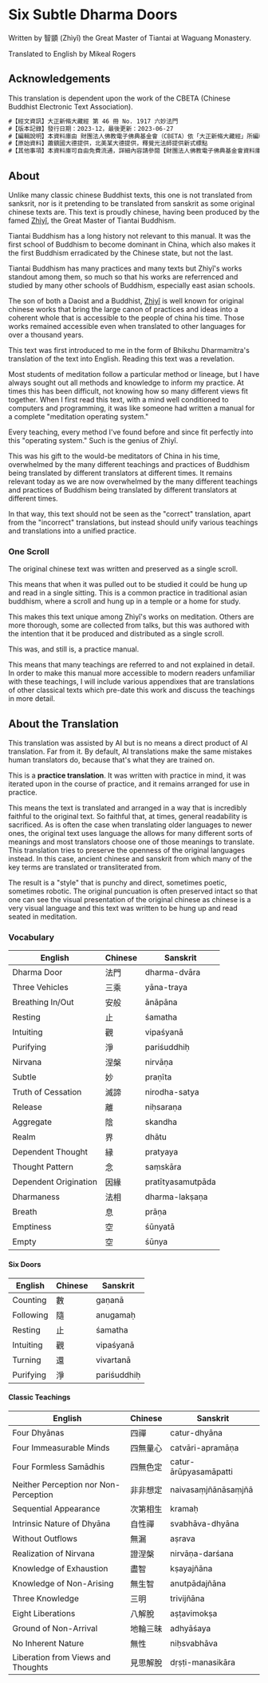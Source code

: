 # Six Subtle Dharma Doors

Written by 智顗 (Zhìyǐ) the Great Master of Tiantai at Waguang Monastery.

Translated to English by Mikeal Rogers

## Acknowledgements

This translation is dependent upon the work of the CBETA (Chinese Buddhist Electronic Text Association).

```txt
#【經文資訊】大正新脩大藏經 第 46 冊 No. 1917 六妙法門
#【版本記錄】發行日期：2023-12，最後更新：2023-06-27
#【編輯說明】本資料庫由 財團法人佛教電子佛典基金會（CBETA）依「大正新脩大藏經」所編輯
#【原始資料】蕭鎮國大德提供，北美某大德提供，釋覺光法師提供新式標點
#【其他事項】本資料庫可自由免費流通，詳細內容請參閱【財團法人佛教電子佛典基金會資料庫版權宣告】
```

## About

Unlike many classic chinese Buddhist texts, this one is not translated from sanksrit, nor is it pretending to be translated from sanskrit as some original chinese texts are. This text is proudly chinese, having been produced by the famed [Zhìyǐ](https://en.wikipedia.org/wiki/Zhiyi), the Great Master of Tiantai Buddhism.

Tiantai Buddhism has a long history not relevant to this manual. It was the first school of Buddhism to become dominant in China, which also makes it the first Buddhism erradicated by the Chinese state, but not the last.

Tiantai Buddhism has many practices and many texts but Zhìyǐ's works standout among them, so much so that his works are referrenced and studied by many other schools of Buddhism, especially east asian schools.

The son of both a Daoist and a Buddhist, [Zhìyǐ](https://en.wikipedia.org/wiki/Zhiyi) is well known for original chinese works that bring the large canon of practices and ideas into a coherent whole that is accessible to the people of china his time. Those works remained accessible even when translated to other languages for over a thousand years.

This text was first introduced to me in the form of Bhikshu Dharmamitra's translation of the text into English. Reading this text was a revelation.

Most students of meditation follow a particular method or lineage, but I have always sought out all methods and knowledge to inform my practice. At times this has been difficult, not knowing how so many different views fit together. When I first read this text, with a mind well conditioned to computers and programming, it was like someone had written a manual for a complete "meditation operating system."

Every teaching, every method I've found before and since fit perfectly into this "operating system." Such is the genius of Zhìyǐ.

This was his gift to the would-be meditators of China in his time, overwhelmed by the many different teachings and practices of Buddhism being translated by different translators at different times. It remains relevant today as we are now overwhelmed by the many different teachings and practices of Buddhism being translated by different translators at different times.

In that way, this text should not be seen as the "correct" translation, apart from the "incorrect" translations, but instead should unify various teachings and translations into a unified practice.

### One Scroll

The original chinese text was written and preserved as a single scroll.

This means that when it was pulled out to be studied it could be hung up and read in a single sitting. This is a common practice in traditional asian buddhism, where a scroll and hung up in a temple or a home for study.

This makes this text unique among Zhìyǐ's works on meditation. Others are more thorough, some are collected from talks, but this was authored with the intention that it be produced and distributed as a single scroll.

This was, and still is, a practice manual.

This means that many teachings are referred to and not explained in detail. In order to make this manual more accessible to modern readers unfamiliar with these teachings, I will include various appendixes that are translations of other classical texts which pre-date this work and discuss the teachings in more detail.

## About the Translation

This translation was assisted by AI but is no means a direct product of AI translation. Far from it. By default, AI translations make the same mistakes human translators do, because that's what they are trained on.

This is a **practice translation**. It was written with practice in mind, it was iterated upon in the course of practice, and it remains arranged for use in practice.

This means the text is translated and arranged in a way that is incredibly faithful to the original text. So faithful that, at times, general readability is sacrificed. As is often the case when translating older languages to newer ones, the original text uses language the allows for many different sorts of meanings and most translators choose one of those meanings to translate. This translation tries to preserve the openness of the original languages instead. In this case, ancient chinese and sanskrit from which many of the key terms are translated or transliterated from.

The result is a "style" that is punchy and direct, sometimes poetic, sometimes robotic. The original puncuation is often preserved intact so that one can see the visual presentation of the original chinese as chinese is a very visual language and this text was written to be hung up and read seated in meditation.

### Vocabulary

| English           | Chinese       | Sanskrit         |
|-------------------|---------------|------------------|
| Dharma Door       | 法門          | dharma-dvāra     |
| Three Vehicles    | 三乘          | yāna-traya       |
| Breathing In/Out  | 安般          | ānāpāna          |
| Resting           | 止            | śamatha          |
| Intuiting         | 觀            | vipaśyanā        |
| Purifying         | 淨            | pariśuddhiḥ      |
| Nirvana           | 涅槃          | nirvāṇa          |
| Subtle            | 妙            | praṇīta          |
| Truth of Cessation| 滅諦          | nirodha-satya    |
| Release           | 離            | niḥsaraṇa        |
| Aggregate         | 陰            | skandha          |
| Realm             | 界            | dhātu            |
| Dependent Thought | 縁            | pratyaya         |
| Thought Pattern   | 念            | saṃskāra         |
| Dependent Origination             | 因緣          | pratītyasamutpāda |
| Dharmaness                        | 法相          | dharma-lakṣaṇa    |
| Breath                            | 息            | prāṇa             |
| Emptiness                         | 空            | śūnyatā           |
| Empty                             | 空            | śūnya           |

#### Six Doors

| English            | Chinese       | Sanskrit         |
|--------------------|---------------|------------------|
| Counting           | 數            | gaṇanā           |
| Following          | 隨            | anugamaḥ         |
| Resting            | 止            | śamatha          |
| Intuiting          | 觀            | vipaśyanā        |
| Turning            | 還            | vivartanā        |
| Purifying          | 淨            | pariśuddhiḥ      |

#### Classic Teachings

| English                           | Chinese       | Sanskrit         |
|-----------------------------------|---------------|------------------|
| Four Dhyānas                      | 四禪          | catur-dhyāna     |
| Four Immeasurable Minds           | 四無量心      | catvāri-apramāṇa   |
| Four Formless Samādhis            | 四無色定      | catur-ārūpyasamāpatti  |
| Neither Perception nor Non-Perception | 非非想定   | naivasaṃjñānāsaṃjñā  |
| Sequential Appearance             | 次第相生      | kramaḥ                   |
| Intrinsic Nature of Dhyāna        | 自性禪        | svabhāva-dhyāna     |
| Without Outflows                  | 無漏          | aṣrava           |
| Realization of Nirvana            | 證涅槃        | nirvāṇa-darśana           |
| Knowledge of Exhaustion           | 盡智          | kṣayajñāna       |
| Knowledge of Non-Arising          | 無生智        | anutpādajñāna    |
| Three Knowledge                   | 三明          | trivijñāna       |
| Eight Liberations                 | 八解脫        | aṣṭavimokṣa      |
| Ground of Non-Arrival             | 地輪三昧      | adhyāśaya        |
| No Inherent Nature                | 無性          | niḥsvabhāva      |
| Liberation from Views and Thoughts| 見思解脫      | dṛṣṭi-manasikāra |
